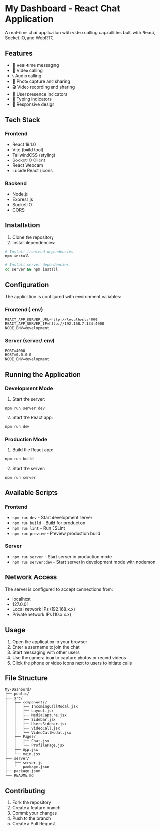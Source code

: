 # My Dashboard - React Chat Application

A real-time chat application with video calling capabilities built with React, Socket.IO, and WebRTC.

## Features

- 📱 Real-time messaging
- 🎥 Video calling
- 📞 Audio calling
- 📸 Photo capture and sharing
- 🎬 Video recording and sharing
- 👥 User presence indicators
- 🔴 Typing indicators
- 📱 Responsive design

## Tech Stack

### Frontend
- React 19.1.0
- Vite (build tool)
- TailwindCSS (styling)
- Socket.IO Client
- React Webcam
- Lucide React (icons)

### Backend
- Node.js
- Express.js
- Socket.IO
- CORS

## Installation

1. Clone the repository
2. Install dependencies:

```bash
# Install frontend dependencies
npm install

# Install server dependencies
cd server && npm install
```

## Configuration

The application is configured with environment variables:

### Frontend (.env)
```
REACT_APP_SERVER_URL=http://localhost:4000
REACT_APP_SERVER_IP=http://192.168.7.134:4000
NODE_ENV=development
```

### Server (server/.env)
```
PORT=4000
HOST=0.0.0.0
NODE_ENV=development
```

## Running the Application

### Development Mode

1. Start the server:
```bash
npm run server:dev
```

2. Start the React app:
```bash
npm run dev
```

### Production Mode

1. Build the React app:
```bash
npm run build
```

2. Start the server:
```bash
npm run server
```

## Available Scripts

### Frontend
- `npm run dev` - Start development server
- `npm run build` - Build for production
- `npm run lint` - Run ESLint
- `npm run preview` - Preview production build

### Server
- `npm run server` - Start server in production mode
- `npm run server:dev` - Start server in development mode with nodemon

## Network Access

The server is configured to accept connections from:
- localhost
- 127.0.0.1
- Local network IPs (192.168.x.x)
- Private network IPs (10.x.x.x)

## Usage

1. Open the application in your browser
2. Enter a username to join the chat
3. Start messaging with other users
4. Use the camera icon to capture photos or record videos
5. Click the phone or video icons next to users to initiate calls

## File Structure

```
My-Dashbord/
├── public/
├── src/
│   ├── components/
│   │   ├── IncomingCallModal.jsx
│   │   ├── Layout.jsx
│   │   ├── MediaCapture.jsx
│   │   ├── Sidebar.jsx
│   │   ├── UsersSidebar.jsx
│   │   ├── VideoCall.jsx
│   │   └── VideoCallModal.jsx
│   ├── Pages/
│   │   ├── Chat.jsx
│   │   └── ProfilePage.jsx
│   ├── App.jsx
│   └── main.jsx
├── server/
│   ├── server.js
│   └── package.json
├── package.json
└── README.md
```

## Contributing

1. Fork the repository
2. Create a feature branch
3. Commit your changes
4. Push to the branch
5. Create a Pull Request

